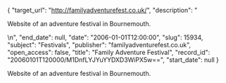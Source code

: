 {
  "target_url": "http://familyadventurefest.co.uk/", 
  "description": "<p>Website of an adventure festival in Bournemouth.</p>\n", 
  "end_date": null, 
  "date": "2006-01-01T12:00:00", 
  "slug": 15934, 
  "subject": "Festivals", 
  "publisher": "familyadventurefest.co.uk", 
  "open_access": false, 
  "title": "Family Adventure Festival", 
  "record_id": "20060101T120000/M1DnfLYJYuYYDXD3WiPX5w==", 
  "start_date": null
}

<p>Website of an adventure festival in Bournemouth.</p>
